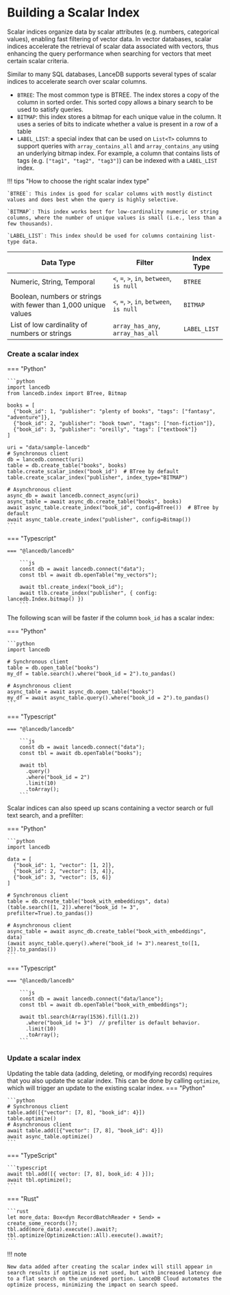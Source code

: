 # Building a Scalar Index

Scalar indices organize data by scalar attributes (e.g. numbers, categorical values), enabling fast filtering of vector data. In vector databases, scalar indices accelerate the retrieval of scalar data associated with vectors, thus enhancing the query performance when searching for vectors that meet certain scalar criteria. 

Similar to many SQL databases, LanceDB supports several types of scalar indices to accelerate search
over scalar columns.

- `BTREE`: The most common type is BTREE. The index stores a copy of the
  column in sorted order. This sorted copy allows a binary search to be used to
  satisfy queries.
- `BITMAP`: this index stores a bitmap for each unique value in the column. It 
  uses a series of bits to indicate whether a value is present in a row of a table
- `LABEL_LIST`: a special index that can be used on `List<T>` columns to
  support queries with `array_contains_all` and `array_contains_any`
  using an underlying bitmap index.
  For example, a column that contains lists of tags (e.g. `["tag1", "tag2", "tag3"]`) can be indexed with a `LABEL_LIST` index.

!!! tips "How to choose the right scalar index type"

    `BTREE`: This index is good for scalar columns with mostly distinct values and does best when the query is highly selective.
    
    `BITMAP`: This index works best for low-cardinality numeric or string columns, where the number of unique values is small (i.e., less than a few thousands).
    
    `LABEL_LIST`: This index should be used for columns containing list-type data.

| Data Type                                                       | Filter                                    | Index Type   |
| --------------------------------------------------------------- | ----------------------------------------- | ------------ |
| Numeric, String, Temporal                                       | `<`, `=`, `>`, `in`, `between`, `is null` | `BTREE`      |
| Boolean, numbers or strings with fewer than 1,000 unique values | `<`, `=`, `>`, `in`, `between`, `is null` | `BITMAP`     |
| List of low cardinality of numbers or strings                   | `array_has_any`, `array_has_all`          | `LABEL_LIST` |

### Create a scalar index
=== "Python"

    ```python
    import lancedb
    from lancedb.index import BTree, Bitmap

    books = [
      {"book_id": 1, "publisher": "plenty of books", "tags": ["fantasy", "adventure"]},
      {"book_id": 2, "publisher": "book town", "tags": ["non-fiction"]},
      {"book_id": 3, "publisher": "oreilly", "tags": ["textbook"]}
    ]

    uri = "data/sample-lancedb"
    # Synchronous client
    db = lancedb.connect(uri)
    table = db.create_table("books", books)
    table.create_scalar_index("book_id")  # BTree by default
    table.create_scalar_index("publisher", index_type="BITMAP")

    # Asynchronous client
    async_db = await lancedb.connect_async(uri)
    async_table = await async_db.create_table("books", books)
    await async_table.create_index("book_id", config=BTree())  # BTree by default
    await async_table.create_index("publisher", config=Bitmap())
    ```

=== "Typescript"

    === "@lancedb/lancedb"

        ```js
        const db = await lancedb.connect("data");
        const tbl = await db.openTable("my_vectors");

        await tbl.create_index("book_id");
        await tlb.create_index("publisher", { config: lancedb.Index.bitmap() })
        ```

The following scan will be faster if the column `book_id` has a scalar index:

=== "Python"

    ```python
    import lancedb

    # Synchronous client
    table = db.open_table("books")
    my_df = table.search().where("book_id = 2").to_pandas()

    # Asynchronous client
    async_table = await async_db.open_table("books")
    my_df = await async_table.query().where("book_id = 2").to_pandas()
    ```

=== "Typescript"

    === "@lancedb/lancedb"

        ```js
        const db = await lancedb.connect("data");
        const tbl = await db.openTable("books");

        await tbl
          .query()
          .where("book_id = 2")
          .limit(10)
          .toArray();
        ```

Scalar indices can also speed up scans containing a vector search or full text search, and a prefilter:

=== "Python"

    ```python
    import lancedb

    data = [
      {"book_id": 1, "vector": [1, 2]},
      {"book_id": 2, "vector": [3, 4]},
      {"book_id": 3, "vector": [5, 6]}
    ]

    # Synchronous client
    table = db.create_table("book_with_embeddings", data)
    (table.search([1, 2]).where("book_id != 3", prefilter=True).to_pandas())

    # Asynchronous client
    async_table = await async_db.create_table("book_with_embeddings", data)
    (await async_table.query().where("book_id != 3").nearest_to([1, 2]).to_pandas())
    ```

=== "Typescript"

    === "@lancedb/lancedb"

        ```js
        const db = await lancedb.connect("data/lance");
        const tbl = await db.openTable("book_with_embeddings");

        await tbl.search(Array(1536).fill(1.2))
          .where("book_id != 3")  // prefilter is default behavior.
          .limit(10)
          .toArray();
        ```
### Update a scalar index
Updating the table data (adding, deleting, or modifying records) requires that you also update the scalar index. This can be done by calling `optimize`, which will trigger an update to the existing scalar index.
=== "Python"

    ```python
    # Synchronous client
    table.add([{"vector": [7, 8], "book_id": 4}])
    table.optimize()
    # Asynchronous client
    await table.add([{"vector": [7, 8], "book_id": 4}])
    await async_table.optimize()
    ```

=== "TypeScript"

    ```typescript
    await tbl.add([{ vector: [7, 8], book_id: 4 }]);
    await tbl.optimize();
    ```

=== "Rust"

    ```rust
    let more_data: Box<dyn RecordBatchReader + Send> = create_some_records()?;
    tbl.add(more_data).execute().await?;
    tbl.optimize(OptimizeAction::All).execute().await?;
    ```

!!! note

    New data added after creating the scalar index will still appear in search results if optimize is not used, but with increased latency due to a flat search on the unindexed portion. LanceDB Cloud automates the optimize process, minimizing the impact on search speed.